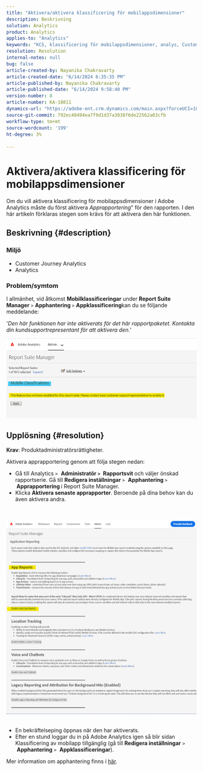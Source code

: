 ```yaml
---
title: "Aktivera/aktivera klassificering för mobilappsdimensioner"
description: Beskrivning
solution: Analytics
product: Analytics
applies-to: "Analytics"
keywords: "KCS, klassificering för mobilappsdimensioner, analys, Customer Journey Analytics"
resolution: Resolution
internal-notes: null
bug: false
article-created-by: Nayanika Chakravarty
article-created-date: "6/14/2024 6:35:35 PM"
article-published-by: Nayanika Chakravarty
article-published-date: "6/14/2024 9:58:40 PM"
version-number: 8
article-number: KA-18011
dynamics-url: "https://adobe-ent.crm.dynamics.com/main.aspx?forceUCI=1&pagetype=entityrecord&etn=knowledgearticle&id=714082dd-7c2a-ef11-840b-6045bd006704"
source-git-commit: 792ec40494ea7f9d1d37a3038f6de22562a03cfb
workflow-type: tm+mt
source-wordcount: '199'
ht-degree: 3%

---
```


# Aktivera/aktivera klassificering för mobilappsdimensioner


Om du vill aktivera klassificering för mobilappsdimensioner i Adobe Analytics måste du först aktivera *Apprapportering*&quot; för den rapporten. I den här artikeln förklaras stegen som krävs för att aktivera den här funktionen.

## Beskrivning {#description}


### <b>Miljö</b>

- Customer Journey Analytics
- Analytics 




### <b>Problem/symtom</b>

I allmänhet, vid åtkomst <b>Mobilklassificeringar</b> under <b>Report Suite Manager</b> `>`  <b>Apphantering </b>`>`  <b>Appklassificering</b>kan du se följande meddelande:

&#39;*Den här funktionen har inte aktiverats för det här rapportpaketet. Kontakta din kundsupportrepresentant för att aktivera den.*&#39;

![](assets/___754082dd-7c2a-ef11-840b-6045bd006704___.png)


## Upplösning {#resolution}


<b>Krav</b>: Produktadministratörsrättigheter.

Aktivera apprapportering genom att följa stegen nedan:

- Gå till Analytics `>`  <b>Administratör `>` </b> <b>Rapportsvit </b>och väljer önskad rapportserie. Gå till <b>Redigera inställningar</b> `>`  <b>Apphantering </b>`>` <b> Apprapportering </b>i Report Suite Manager.
- Klicka <b>Aktivera senaste apprapporter</b>. Beroende på dina behov kan du även aktivera andra.

<br> <br>![](assets/0ae3ca9c-b68f-ec11-b400-00224804a35d.png)
 
- En bekräftelseping öppnas när den har aktiverats.
- Efter en stund loggar du in på Adobe Analytics igen så blir sidan Klassificering av mobilapp tillgänglig (gå till <b>Redigera inställningar</b> `>`  <b>Apphantering</b> `>`  <b>Appklassificeringar</b>).


Mer information om apphantering finns i [här](https://experienceleague.adobe.com/docs/analytics/admin/admin-tools/manage-report-suites/edit-report-suite/app-management/app-reporting.html).
